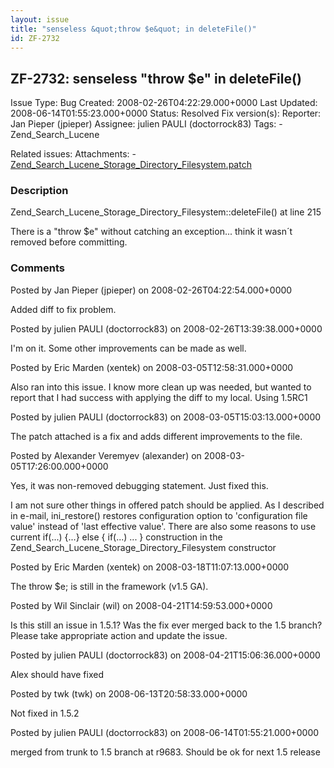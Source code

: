 ```yaml
---
layout: issue
title: "senseless &quot;throw $e&quot; in deleteFile()"
id: ZF-2732
---
```


ZF-2732: senseless "throw $e" in deleteFile()
---------------------------------------------

 Issue Type: Bug Created: 2008-02-26T04:22:29.000+0000 Last Updated: 2008-06-14T01:55:23.000+0000 Status: Resolved Fix version(s): 
 Reporter:  Jan Pieper (jpieper)  Assignee:  julien PAULI (doctorrock83)  Tags: - Zend\_Search\_Lucene
 
 Related issues: 
 Attachments: - [Zend\_Search\_Lucene\_Storage\_Directory\_Filesystem.patch](/issues/secure/attachment/11170/Zend_Search_Lucene_Storage_Directory_Filesystem.patch)
 
### Description

Zend\_Search\_Lucene\_Storage\_Directory\_Filesystem::deleteFile() at line 215

There is a "throw $e" without catching an exception... think it wasn´t removed before committing.

 

 

### Comments

Posted by Jan Pieper (jpieper) on 2008-02-26T04:22:54.000+0000

Added diff to fix problem.

 

 

Posted by julien PAULI (doctorrock83) on 2008-02-26T13:39:38.000+0000

I'm on it. Some other improvements can be made as well.

 

 

Posted by Eric Marden (xentek) on 2008-03-05T12:58:31.000+0000

Also ran into this issue. I know more clean up was needed, but wanted to report that I had success with applying the diff to my local. Using 1.5RC1

 

 

Posted by julien PAULI (doctorrock83) on 2008-03-05T15:03:13.000+0000

The patch attached is a fix and adds different improvements to the file.

 

 

Posted by Alexander Veremyev (alexander) on 2008-03-05T17:26:00.000+0000

Yes, it was non-removed debugging statement. Just fixed this.

I am not sure other things in offered patch should be applied. As I described in e-mail, ini\_restore() restores configuration option to 'configuration file value' instead of 'last effective value'. There are also some reasons to use current if(...) {...} else { if(...) ... } construction in the Zend\_Search\_Lucene\_Storage\_Directory\_Filesystem constructor

 

 

Posted by Eric Marden (xentek) on 2008-03-18T11:07:13.000+0000

The throw $e; is still in the framework (v1.5 GA).

 

 

Posted by Wil Sinclair (wil) on 2008-04-21T14:59:53.000+0000

Is this still an issue in 1.5.1? Was the fix ever merged back to the 1.5 branch? Please take appropriate action and update the issue.

 

 

Posted by julien PAULI (doctorrock83) on 2008-04-21T15:06:36.000+0000

Alex should have fixed

 

 

Posted by twk (twk) on 2008-06-13T20:58:33.000+0000

Not fixed in 1.5.2

 

 

Posted by julien PAULI (doctorrock83) on 2008-06-14T01:55:21.000+0000

merged from trunk to 1.5 branch at r9683. Should be ok for next 1.5 release

 

 